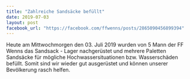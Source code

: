 ```yaml
---
title: "Zahlreiche Sandsäcke befüllt"
date: 2019-07-03
layout: post
facebook_url: "https://facebook.com/ffwenns/posts/2865090456899394"
---
```


Heute am Mittwochmorgen den 03. Juli 2019 wurden von 5 Mann der FF Wenns das Sandsack - Lager nachgerüstet und mehrere Paletten Sandsäcke für mögliche Hochwassersituationen bzw. Wasserschäden befüllt. Somit sind wir wieder gut ausgerüstet und können unserer Bevölkerung rasch helfen.